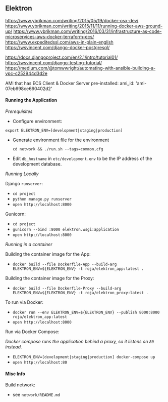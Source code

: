 
## Elektron

https://www.ybrikman.com/writing/2015/05/19/docker-osx-dev/
https://www.ybrikman.com/writing/2015/11/11/running-docker-aws-ground-up/
https://www.ybrikman.com/writing/2016/03/31/infrastructure-as-code-microservices-aws-docker-terraform-ecs/
https://www.expeditedssl.com/aws-in-plain-english
https://wsvincent.com/django-docker-postgresql/

https://docs.djangoproject.com/en/2.1/intro/tutorial01/
https://wsvincent.com/django-testing-tutorial/
https://medium.com/@tomwwright/automating-with-ansible-building-a-vpc-c252944d3d2e


AMI that has ECS Client & Docker Server pre-installed:
ami_id: 'ami-07eb698ce660402d2'

#### Running the Application

*Prerequisites*

* Configure environment:

`export ELEKTRON_ENV=[development|staging|production]`

* Generate environment file for the environment
  
  `cd network && ./run.sh --tags=common,cfg`

* Edit `db_hostname` in `etc/development.env` to be the IP address of the development database.

*Running Locally*

Django `runserver`:

* `cd project`
* `python manage.py runserver`
* `open http://localhost:8000`

Gunicorn:

* `cd project`
* `gunicorn --bind :8000 elektron.wsgi:application`
* `open http://localhost:8000`

*Running in a container*

Building the container image for the App:

* `docker build --file Dockerfile-App --build-arg ELEKTRON_ENV=${ELEKTRON_ENV} -t roja/elektron_app:latest .`

Building the container image for the Proxy:

* `docker build --file Dockerfile-Proxy --build-arg ELEKTRON_ENV=${ELEKTRON_ENV} -t roja/elektron_proxy:latest .`

To run via Docker:

* `docker run --env ELEKTRON_ENV=${ELEKTRON_ENV} --publish 8000:8000 roja/elektron_app:latest`
* `open http://localhost:8000`

Run via Docker Compose:

_Docker compose runs the application behind a proxy, so it listens on `80` instead._

* `ELEKTRON_ENV=[development|staging|production] docker-compose up`
* `open http://localhost:80`

#### Misc Info

Build network:

* see `network/README.md`
